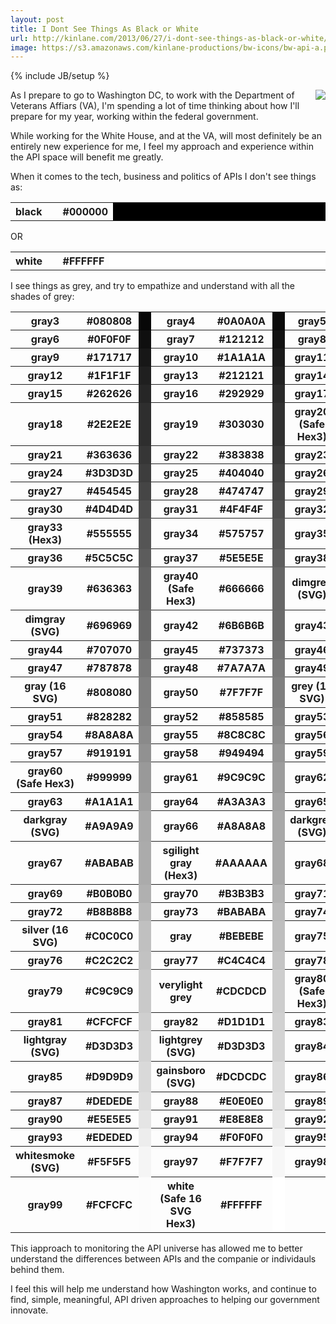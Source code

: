 ```yaml
---
layout: post
title: I Dont See Things As Black or White
url: http://kinlane.com/2013/06/27/i-dont-see-things-as-black-or-white/
image: https://s3.amazonaws.com/kinlane-productions/bw-icons/bw-api-a.png
---
```

{% include JB/setup %}
<p>
     <img style="padding: 15p;" src="https://s3.amazonaws.com/kinlane-productions/pif/pif-smaller.jpg"  align="right">
</p>
<p>
     As I prepare to go to Washington DC, to work with the Department of Veterans Affiars (VA), I'm spending a lot of time thinking about how I'll prepare for my year, working within the federal government.  
</p>
<p>
     While working for the White House, and at the VA, will most definitely be an entirely new experience for me, I feel my approach and experience within the API space will benefit me greatly. 
</p>
<p>
     When it comes to the tech, business and politics of APIs I don't see things as:
</p>
<table>
     <tbody>
          <tr>
               <th style="text-align: left;" width="15%">
                    black
               </th>
               <th width="5%">
                    #000000
               </th>
               <td bgcolor="#000000">
                     
               </td>
          </tr>
     </tbody>
</table>
<p>
     OR
</p>
<table>
     <tbody>
          <tr>
               <th style="text-align: left;" width="15%">
                    white
               </th>
               <th width="5%">
                    #FFFFFF
               </th>
               <td bgcolor="#FFFFFF">
                     
               </td>
          </tr>
     </tbody>
</table>
<p>
     I see things as grey, and try to empathize and understand with all the shades of grey:
</p>
<table>
     <tbody>
          <tr>
               <th>
                    gray3
               </th>
               <th>
                    #080808
               </th>
               <td bgcolor="#080808">
                     
               </td>
               <th>
                    gray4
               </th>
               <th>
                    #0A0A0A
               </th>
               <td bgcolor="#0A0A0A">
                     
               </td>
               <th>
                    gray5
               </th>
               <th>
                    #0D0D0D
               </th>
               <td bgcolor="#0D0D0D">
                     
               </td>
          </tr>
          <tr>
               <th>
                    gray6
               </th>
               <th>
                    #0F0F0F
               </th>
               <td bgcolor="#0F0F0F">
                     
               </td>
               <th>
                    gray7
               </th>
               <th>
                    #121212
               </th>
               <td bgcolor="#121212">
                     
               </td>
               <th>
                    gray8
               </th>
               <th>
                    #141414
               </th>
               <td bgcolor="#141414">
                     
               </td>
          </tr>
          <tr>
               <th>
                    gray9
               </th>
               <th>
                    #171717
               </th>
               <td bgcolor="#171717">
                     
               </td>
               <th>
                    gray10
               </th>
               <th>
                    #1A1A1A
               </th>
               <td bgcolor="#1A1A1A">
                     
               </td>
               <th>
                    gray11
               </th>
               <th>
                    #1C1C1C
               </th>
               <td bgcolor="#1C1C1C">
                     
               </td>
          </tr>
          <tr>
               <th>
                    gray12
               </th>
               <th>
                    #1F1F1F
               </th>
               <td bgcolor="#1F1F1F">
                     
               </td>
               <th>
                    gray13
               </th>
               <th>
                    #212121
               </th>
               <td bgcolor="#212121">
                     
               </td>
               <th>
                    gray14
               </th>
               <th>
                    #242424
               </th>
               <td bgcolor="#242424">
                     
               </td>
          </tr>
          <tr>
               <th>
                    gray15
               </th>
               <th>
                    #262626
               </th>
               <td bgcolor="#262626">
                     
               </td>
               <th>
                    gray16
               </th>
               <th>
                    #292929
               </th>
               <td bgcolor="#292929">
                     
               </td>
               <th>
                    gray17
               </th>
               <th>
                    #2B2B2B
               </th>
               <td bgcolor="#2B2B2B">
                     
               </td>
          </tr>
          <tr>
               <th>
                    gray18
               </th>
               <th>
                    #2E2E2E
               </th>
               <td bgcolor="#2E2E2E">
                     
               </td>
               <th>
                    gray19
               </th>
               <th>
                    #303030
               </th>
               <td bgcolor="#303030">
                     
               </td>
               <th>
                    gray20 (Safe Hex3)
               </th>
               <th>
                    #333333
               </th>
               <td bgcolor="#333333">
                     
               </td>
          </tr>
          <tr>
               <th>
                    gray21
               </th>
               <th>
                    #363636
               </th>
               <td bgcolor="#363636">
                     
               </td>
               <th>
                    gray22
               </th>
               <th>
                    #383838
               </th>
               <td bgcolor="#383838">
                     
               </td>
               <th>
                    gray23
               </th>
               <th>
                    #3B3B3B
               </th>
               <td bgcolor="#3B3B3B">
                     
               </td>
          </tr>
          <tr>
               <th>
                    gray24
               </th>
               <th>
                    #3D3D3D
               </th>
               <td bgcolor="#3D3D3D">
                     
               </td>
               <th>
                    gray25
               </th>
               <th>
                    #404040
               </th>
               <td bgcolor="#404040">
                     
               </td>
               <th>
                    gray26
               </th>
               <th>
                    #424242
               </th>
               <td bgcolor="#424242">
                     
               </td>
          </tr>
          <tr>
               <th>
                    gray27
               </th>
               <th>
                    #454545
               </th>
               <td bgcolor="#454545">
                     
               </td>
               <th>
                    gray28
               </th>
               <th>
                    #474747
               </th>
               <td bgcolor="#474747">
                     
               </td>
               <th>
                    gray29
               </th>
               <th>
                    #4A4A4A
               </th>
               <td bgcolor="#4A4A4A">
                     
               </td>
          </tr>
          <tr>
               <th>
                    gray30
               </th>
               <th>
                    #4D4D4D
               </th>
               <td bgcolor="#4D4D4D">
                     
               </td>
               <th>
                    gray31
               </th>
               <th>
                    #4F4F4F
               </th>
               <td bgcolor="#4F4F4F">
                     
               </td>
               <th>
                    gray32
               </th>
               <th>
                    #525252
               </th>
               <td bgcolor="#525252">
                     
               </td>
          </tr>
          <tr>
               <th>
                    gray33 (Hex3)
               </th>
               <th>
                    #555555
               </th>
               <td bgcolor="#555555">
                     
               </td>
               <th>
                    gray34
               </th>
               <th>
                    #575757
               </th>
               <td bgcolor="#575757">
                     
               </td>
               <th>
                    gray35
               </th>
               <th>
                    #595959
               </th>
               <td bgcolor="#595959">
                     
               </td>
          </tr>
          <tr>
               <th>
                    gray36
               </th>
               <th>
                    #5C5C5C
               </th>
               <td bgcolor="#5C5C5C">
                     
               </td>
               <th>
                    gray37
               </th>
               <th>
                    #5E5E5E
               </th>
               <td bgcolor="#5E5E5E">
                     
               </td>
               <th>
                    gray38
               </th>
               <th>
                    #616161
               </th>
               <td bgcolor="#616161">
                     
               </td>
          </tr>
          <tr>
               <th>
                    gray39
               </th>
               <th>
                    #636363
               </th>
               <td bgcolor="#636363">
                     
               </td>
               <th>
                    gray40 (Safe Hex3)
               </th>
               <th>
                    #666666
               </th>
               <td bgcolor="#666666">
                     
               </td>
               <th>
                    dimgrey (SVG)
               </th>
               <th>
                    #696969
               </th>
               <td bgcolor="#696969">
                     
               </td>
          </tr>
          <tr>
               <th>
                    dimgray (SVG)
               </th>
               <th>
                    #696969
               </th>
               <td bgcolor="#696969">
                     
               </td>
               <th>
                    gray42
               </th>
               <th>
                    #6B6B6B
               </th>
               <td bgcolor="#6B6B6B">
                     
               </td>
               <th>
                    gray43
               </th>
               <th>
                    #6E6E6E
               </th>
               <td bgcolor="#6E6E6E">
                     
               </td>
          </tr>
          <tr>
               <th>
                    gray44
               </th>
               <th>
                    #707070
               </th>
               <td bgcolor="#707070">
                     
               </td>
               <th>
                    gray45
               </th>
               <th>
                    #737373
               </th>
               <td bgcolor="#737373">
                     
               </td>
               <th>
                    gray46
               </th>
               <th>
                    #757575
               </th>
               <td bgcolor="#757575">
                     
               </td>
          </tr>
          <tr>
               <th>
                    gray47
               </th>
               <th>
                    #787878
               </th>
               <td bgcolor="#787878">
                     
               </td>
               <th>
                    gray48
               </th>
               <th>
                    #7A7A7A
               </th>
               <td bgcolor="#7A7A7A">
                     
               </td>
               <th>
                    gray49
               </th>
               <th>
                    #7D7D7D
               </th>
               <td bgcolor="#7D7D7D">
                     
               </td>
          </tr>
          <tr>
               <th>
                    gray (16 SVG)
               </th>
               <th>
                    #808080
               </th>
               <td bgcolor="#808080">
                     
               </td>
               <th>
                    gray50
               </th>
               <th>
                    #7F7F7F
               </th>
               <td bgcolor="#7F7F7F">
                     
               </td>
               <th>
                    grey (16 SVG)
               </th>
               <th>
                    #808080
               </th>
               <td bgcolor="#808080">
                     
               </td>
          </tr>
          <tr>
               <th>
                    gray51
               </th>
               <th>
                    #828282
               </th>
               <td bgcolor="#828282">
                     
               </td>
               <th>
                    gray52
               </th>
               <th>
                    #858585
               </th>
               <td bgcolor="#858585">
                     
               </td>
               <th>
                    gray53
               </th>
               <th>
                    #878787
               </th>
               <td bgcolor="#878787">
                     
               </td>
          </tr>
          <tr>
               <th>
                    gray54
               </th>
               <th>
                    #8A8A8A
               </th>
               <td bgcolor="#8A8A8A">
                     
               </td>
               <th>
                    gray55
               </th>
               <th>
                    #8C8C8C
               </th>
               <td bgcolor="#8C8C8C">
                     
               </td>
               <th>
                    gray56
               </th>
               <th>
                    #8F8F8F
               </th>
               <td bgcolor="#8F8F8F">
                     
               </td>
          </tr>
          <tr>
               <th>
                    gray57
               </th>
               <th>
                    #919191
               </th>
               <td bgcolor="#919191">
                     
               </td>
               <th>
                    gray58
               </th>
               <th>
                    #949494
               </th>
               <td bgcolor="#949494">
                     
               </td>
               <th>
                    gray59
               </th>
               <th>
                    #969696
               </th>
               <td bgcolor="#969696">
                     
               </td>
          </tr>
          <tr>
               <th>
                    gray60 (Safe Hex3)
               </th>
               <th>
                    #999999
               </th>
               <td bgcolor="#999999">
                     
               </td>
               <th>
                    gray61
               </th>
               <th>
                    #9C9C9C
               </th>
               <td bgcolor="#9C9C9C">
                     
               </td>
               <th>
                    gray62
               </th>
               <th>
                    #9E9E9E
               </th>
               <td bgcolor="#9E9E9E">
                     
               </td>
          </tr>
          <tr>
               <th>
                    gray63
               </th>
               <th>
                    #A1A1A1
               </th>
               <td bgcolor="#A1A1A1">
                     
               </td>
               <th>
                    gray64
               </th>
               <th>
                    #A3A3A3
               </th>
               <td bgcolor="#A3A3A3">
                     
               </td>
               <th>
                    gray65
               </th>
               <th>
                    #A6A6A6
               </th>
               <td bgcolor="#A6A6A6">
                     
               </td>
          </tr>
          <tr>
               <th>
                    darkgray (SVG)
               </th>
               <th>
                    #A9A9A9
               </th>
               <td bgcolor="#A9A9A9">
                     
               </td>
               <th>
                    gray66
               </th>
               <th>
                    #A8A8A8
               </th>
               <td bgcolor="#A8A8A8">
                     
               </td>
               <th>
                    darkgrey (SVG)
               </th>
               <th>
                    #A9A9A9
               </th>
               <td bgcolor="#A9A9A9">
                     
               </td>
          </tr>
          <tr>
               <th>
                    gray67
               </th>
               <th>
                    #ABABAB
               </th>
               <td bgcolor="#ABABAB">
                     
               </td>
               <th>
                    sgilight gray (Hex3)
               </th>
               <th>
                    #AAAAAA
               </th>
               <td bgcolor="#AAAAAA">
                     
               </td>
               <th>
                    gray68
               </th>
               <th>
                    #ADADAD
               </th>
               <td bgcolor="#ADADAD">
                     
               </td>
          </tr>
          <tr>
               <th>
                    gray69
               </th>
               <th>
                    #B0B0B0
               </th>
               <td bgcolor="#B0B0B0">
                     
               </td>
               <th>
                    gray70
               </th>
               <th>
                    #B3B3B3
               </th>
               <td bgcolor="#B3B3B3">
                     
               </td>
               <th>
                    gray71
               </th>
               <th>
                    #B5B5B5
               </th>
               <td bgcolor="#B5B5B5">
                     
               </td>
          </tr>
          <tr>
               <th>
                    gray72
               </th>
               <th>
                    #B8B8B8
               </th>
               <td bgcolor="#B8B8B8">
                     
               </td>
               <th>
                    gray73
               </th>
               <th>
                    #BABABA
               </th>
               <td bgcolor="#BABABA">
                     
               </td>
               <th>
                    gray74
               </th>
               <th>
                    #BDBDBD
               </th>
               <td bgcolor="#BDBDBD">
                     
               </td>
          </tr>
          <tr>
               <th>
                    silver (16 SVG)
               </th>
               <th>
                    #C0C0C0
               </th>
               <td bgcolor="#C0C0C0">
                     
               </td>
               <th>
                    gray
               </th>
               <th>
                    #BEBEBE
               </th>
               <td bgcolor="#BEBEBE">
                     
               </td>
               <th>
                    gray75
               </th>
               <th>
                    #BFBFBF
               </th>
               <td bgcolor="#BFBFBF">
                     
               </td>
          </tr>
          <tr>
               <th>
                    gray76
               </th>
               <th>
                    #C2C2C2
               </th>
               <td bgcolor="#C2C2C2">
                     
               </td>
               <th>
                    gray77
               </th>
               <th>
                    #C4C4C4
               </th>
               <td bgcolor="#C4C4C4">
                     
               </td>
               <th>
                    gray78
               </th>
               <th>
                    #C7C7C7
               </th>
               <td bgcolor="#C7C7C7">
                     
               </td>
          </tr>
          <tr>
               <th>
                    gray79
               </th>
               <th>
                    #C9C9C9
               </th>
               <td bgcolor="#C9C9C9">
                     
               </td>
               <th>
                    verylight grey
               </th>
               <th>
                    #CDCDCD
               </th>
               <td bgcolor="#CDCDCD">
                     
               </td>
               <th>
                    gray80 (Safe Hex3)
               </th>
               <th>
                    #CCCCCC
               </th>
               <td bgcolor="#CCCCCC">
                     
               </td>
          </tr>
          <tr>
               <th>
                    gray81
               </th>
               <th>
                    #CFCFCF
               </th>
               <td bgcolor="#CFCFCF">
                     
               </td>
               <th>
                    gray82
               </th>
               <th>
                    #D1D1D1
               </th>
               <td bgcolor="#D1D1D1">
                     
               </td>
               <th>
                    gray83
               </th>
               <th>
                    #D4D4D4
               </th>
               <td bgcolor="#D4D4D4">
                     
               </td>
          </tr>
          <tr>
               <th>
                    lightgray (SVG)
               </th>
               <th>
                    #D3D3D3
               </th>
               <td bgcolor="#D3D3D3">
                     
               </td>
               <th>
                    lightgrey (SVG)
               </th>
               <th>
                    #D3D3D3
               </th>
               <td bgcolor="#D3D3D3">
                     
               </td>
               <th>
                    gray84
               </th>
               <th>
                    #D6D6D6
               </th>
               <td bgcolor="#D6D6D6">
                     
               </td>
          </tr>
          <tr>
               <th>
                    gray85
               </th>
               <th>
                    #D9D9D9
               </th>
               <td bgcolor="#D9D9D9">
                     
               </td>
               <th>
                    gainsboro (SVG)
               </th>
               <th>
                    #DCDCDC
               </th>
               <td bgcolor="#DCDCDC">
                     
               </td>
               <th>
                    gray86
               </th>
               <th>
                    #DBDBDB
               </th>
               <td bgcolor="#DBDBDB">
                     
               </td>
          </tr>
          <tr>
               <th>
                    gray87
               </th>
               <th>
                    #DEDEDE
               </th>
               <td bgcolor="#DEDEDE">
                     
               </td>
               <th>
                    gray88
               </th>
               <th>
                    #E0E0E0
               </th>
               <td bgcolor="#E0E0E0">
                     
               </td>
               <th>
                    gray89
               </th>
               <th>
                    #E3E3E3
               </th>
               <td bgcolor="#E3E3E3">
                     
               </td>
          </tr>
          <tr>
               <th>
                    gray90
               </th>
               <th>
                    #E5E5E5
               </th>
               <td bgcolor="#E5E5E5">
                     
               </td>
               <th>
                    gray91
               </th>
               <th>
                    #E8E8E8
               </th>
               <td bgcolor="#E8E8E8">
                     
               </td>
               <th>
                    gray92
               </th>
               <th>
                    #EBEBEB
               </th>
               <td bgcolor="#EBEBEB">
                     
               </td>
          </tr>
          <tr>
               <th>
                    gray93
               </th>
               <th>
                    #EDEDED
               </th>
               <td bgcolor="#EDEDED">
                     
               </td>
               <th>
                    gray94
               </th>
               <th>
                    #F0F0F0
               </th>
               <td bgcolor="#F0F0F0">
                     
               </td>
               <th>
                    gray95
               </th>
               <th>
                    #F2F2F2
               </th>
               <td bgcolor="#F2F2F2">
                     
               </td>
          </tr>
          <tr>
               <th>
                    whitesmoke (SVG)
               </th>
               <th>
                    #F5F5F5
               </th>
               <td bgcolor="#F5F5F5">
                     
               </td>
               <th>
                    gray97
               </th>
               <th>
                    #F7F7F7
               </th>
               <td bgcolor="#F7F7F7">
                     
               </td>
               <th>
                    gray98
               </th>
               <th>
                    #FAFAFA
               </th>
               <td bgcolor="#FAFAFA">
                     
               </td>
          </tr>
          <tr>
               <th>
                    gray99
               </th>
               <th>
                    #FCFCFC
               </th>
               <td bgcolor="#FCFCFC">
                     
               </td>
               <th>
                    white (Safe 16 SVG Hex3)
               </th>
               <th>
                    #FFFFFF
               </th>
               <td bgcolor="#FFFFFF">
                     
               </td>
               <th>
                     
               </th>
               <th>
                     
               </th>
          </tr>
     </tbody>
</table>
<p>
     This iapproach to monitoring the API universe has allowed me to better understand the differences between APIs and the companie or individauls behind them.  
</p>
<p>
     I feel this will help me understand how Washington works, and continue to find, simple, meaningful, API driven approaches to helping our government innovate.
</p>